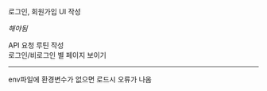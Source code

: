 로그인, 회원가입 UI 작성  

*해야됨*  

API 요청 루틴 작성  
로그인/비로그인 별 페이지 보이기  

--------------------------------------------------------------------  

env파일에 환경변수가 없으면 로드시 오류가 나옴
